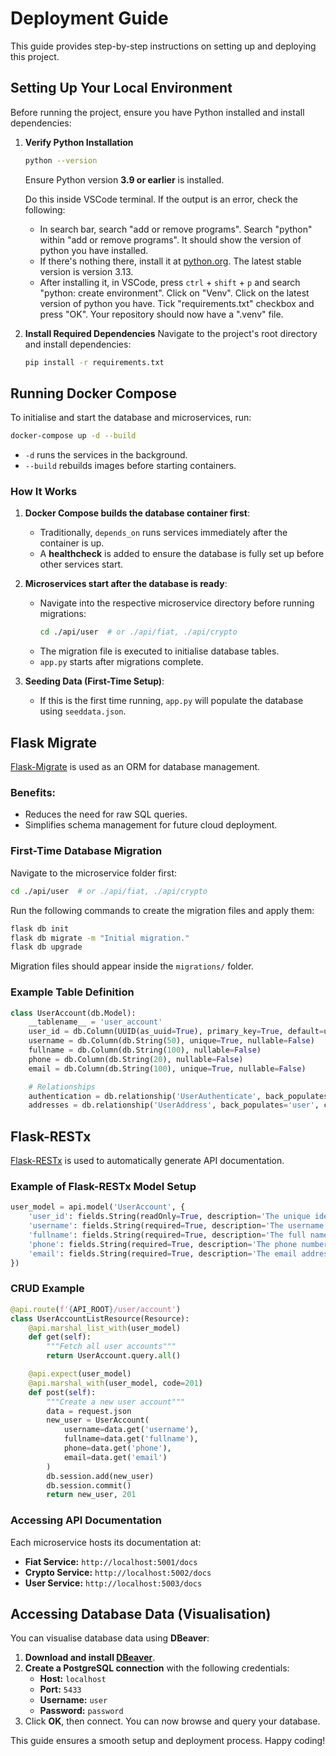 # Deployment Guide

This guide provides step-by-step instructions on setting up and deploying this project.

## Setting Up Your Local Environment

Before running the project, ensure you have Python installed and install dependencies:

1. **Verify Python Installation**
   ```sh
   python --version
   ```
   Ensure Python version **3.9 or earlier** is installed.

   Do this inside VSCode terminal. If the output is an error, check the following:
   - In search bar, search "add or remove programs". Search "python" within "add or remove programs". It should show the version of python you have installed.
   - If there's nothing there, install it at [python.org](https://www.python.org/downloads/). The latest stable version is version 3.13.
   - After installing it, in VSCode, press `ctrl` + `shift` + `p` and search "python: create environment". Click on "Venv". Click on the latest version of python you have. Tick "requirements.txt" checkbox and press "OK". Your repository should now have a ".venv" file.

2. **Install Required Dependencies**
   Navigate to the project's root directory and install dependencies:
   ```sh
   pip install -r requirements.txt
   ```

## Running Docker Compose

To initialise and start the database and microservices, run:
```sh
docker-compose up -d --build
```
- `-d` runs the services in the background.
- `--build` rebuilds images before starting containers.

### How It Works
1. **Docker Compose builds the database container first**:
   - Traditionally, `depends_on` runs services immediately after the container is up.
   - A **healthcheck** is added to ensure the database is fully set up before other services start.

2. **Microservices start after the database is ready**:
   - Navigate into the respective microservice directory before running migrations:
     ```sh
     cd ./api/user  # or ./api/fiat, ./api/crypto
     ```
   - The migration file is executed to initialise database tables.
   - `app.py` starts after migrations complete.

3. **Seeding Data (First-Time Setup)**:
   - If this is the first time running, `app.py` will populate the database using `seeddata.json`.

## Flask Migrate

[Flask-Migrate](https://flask-migrate.readthedocs.io/) is used as an ORM for database management.

### Benefits:
- Reduces the need for raw SQL queries.
- Simplifies schema management for future cloud deployment.

### First-Time Database Migration
Navigate to the microservice folder first:
```sh
cd ./api/user  # or ./api/fiat, ./api/crypto
```
Run the following commands to create the migration files and apply them:
```sh
flask db init
flask db migrate -m "Initial migration."
flask db upgrade
```
Migration files should appear inside the `migrations/` folder.

### Example Table Definition
```python
class UserAccount(db.Model):
    __tablename__ = 'user_account'
    user_id = db.Column(UUID(as_uuid=True), primary_key=True, default=uuid.uuid4)
    username = db.Column(db.String(50), unique=True, nullable=False)
    fullname = db.Column(db.String(100), nullable=False)
    phone = db.Column(db.String(20), nullable=False)
    email = db.Column(db.String(100), unique=True, nullable=False)

    # Relationships
    authentication = db.relationship('UserAuthenticate', back_populates='user', uselist=False, cascade='all, delete-orphan')
    addresses = db.relationship('UserAddress', back_populates='user', cascade='all, delete-orphan')
```

## Flask-RESTx

[Flask-RESTx](https://flask-restx.readthedocs.io/) is used to automatically generate API documentation.

### Example of Flask-RESTx Model Setup
```python
user_model = api.model('UserAccount', {
    'user_id': fields.String(readOnly=True, description='The unique identifier of a user'),
    'username': fields.String(required=True, description='The username'),
    'fullname': fields.String(required=True, description='The full name'),
    'phone': fields.String(required=True, description='The phone number'),
    'email': fields.String(required=True, description='The email address')
})
```

### CRUD Example
```python
@api.route(f'{API_ROOT}/user/account')
class UserAccountListResource(Resource):
    @api.marshal_list_with(user_model)
    def get(self):
        """Fetch all user accounts"""
        return UserAccount.query.all()

    @api.expect(user_model)
    @api.marshal_with(user_model, code=201)
    def post(self):
        """Create a new user account"""
        data = request.json
        new_user = UserAccount(
            username=data.get('username'),
            fullname=data.get('fullname'),
            phone=data.get('phone'),
            email=data.get('email')
        )
        db.session.add(new_user)
        db.session.commit()
        return new_user, 201
```

### Accessing API Documentation
Each microservice hosts its documentation at:
- **Fiat Service:** `http://localhost:5001/docs`
- **Crypto Service:** `http://localhost:5002/docs`
- **User Service:** `http://localhost:5003/docs`

## Accessing Database Data (Visualisation)

You can visualise database data using **DBeaver**:

1. **Download and install [DBeaver](https://dbeaver.io/)**.
2. **Create a PostgreSQL connection** with the following credentials:
   - **Host:** `localhost`
   - **Port:** `5433`
   - **Username:** `user`
   - **Password:** `password`
3. Click **OK**, then connect. You can now browse and query your database.

This guide ensures a smooth setup and deployment process. Happy coding!